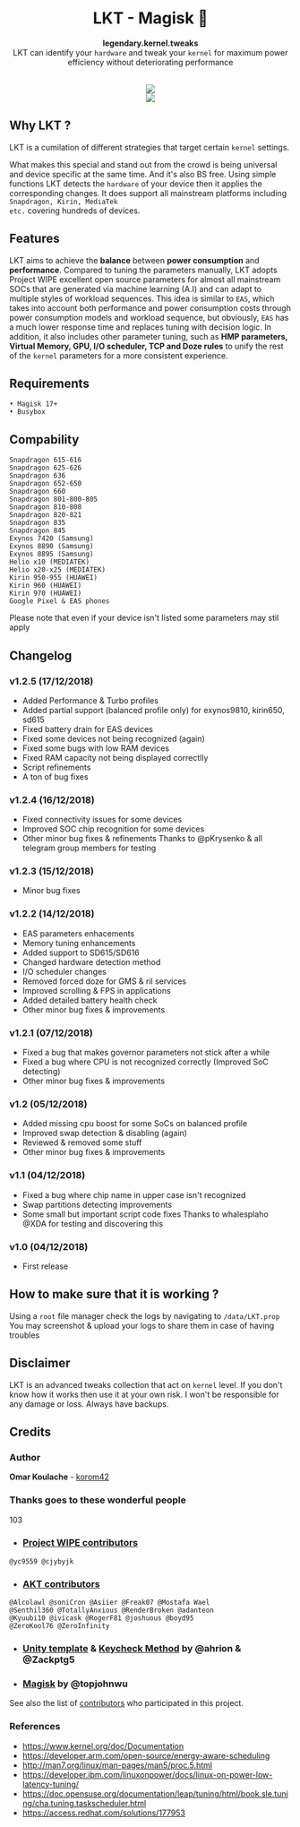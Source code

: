 <h1 align="center">LKT - Magisk 🏁</h1>

<div align="center">
  <strong>legendary.kernel.tweaks</strong>
</div>
<div align="center">
LKT can identify your <code>hardware</code> and tweak your <code>kernel</code> for maximum power efficiency without deteriorating performance
</div>
<br />
<p align="center">
 <a href="https://forum.xda-developers.com/apps/magisk/xz-lxt-1-0-insane-battery-life-12h-sot-t3700688"><img src="https://img.shields.io/badge/XDA-Thread-orange.svg"></a><br /><a href="https://t.me/LKT_XDA"><img src="https://img.shields.io/badge/Telegram-Channel-blue.svg"></a>
</p>
 
## Why LKT ?
LKT is a cumilation of different strategies that target certain <code>kernel</code> settings.

What makes this special and stand out from the crowd is being universal and device specific at the same time. And it's also BS free.
Using simple functions LKT detects the <code>hardware</code> of your device then it applies the corresponding changes. It does support all mainstream platforms including <code>Snapdragon, Kirin, MediaTek etc.</code> covering hundreds of devices.

## Features
LKT aims to achieve the **balance** between **power consumption** and **performance**.
Compared to tuning the parameters manually, LKT adopts Project WIPE excellent open source parameters for almost all mainstream SOCs that are generated via machine learning (A.I) and can adapt to multiple styles of workload sequences. This idea is similar to <code>EAS</code>, which takes into account both performance and power consumption costs through power consumption models and workload sequence, but obviously, <code>EAS</code> has a much lower response time and replaces tuning with decision logic. In addition, it also includes other parameter tuning, such as **HMP parameters, Virtual Memory, GPU, I/O scheduler, TCP and Doze rules** to unify the rest of the <code>kernel</code> parameters for a more consistent experience.

## Requirements
```
• Magisk 17+
• Busybox
```

## Compability
```
Snapdragon 615-616
Snapdragon 625-626
Snapdragon 636
Snapdragon 652-650
Snapdragon 660
Snapdragon 801-800-805
Snapdragon 810-808
Snapdragon 820-821
Snapdragon 835
Snapdragon 845
Exynos 7420 (Samsung)
Exynos 8890 (Samsung)
Exynos 8895 (Samsung)
Helio x10 (MEDIATEK)
Helio x20-x25 (MEDIATEK)
Kirin 950-955 (HUAWEI)
Kirin 960 (HUAWEI)
Kirin 970 (HUAWEI)
Google Pixel & EAS phones
```
Please note that even if your device isn't listed some parameters may stil apply

## Changelog
### v1.2.5 (17/12/2018)
- Added Performance & Turbo profiles
- Added partial support (balanced profile only) for exynos9810, kirin650, sd615
- Fixed battery drain for EAS devices
- Fixed some devices not being recognized (again)
- Fixed some bugs with low RAM devices
- Fixed RAM capacity not being displayed correctlly
- Script refinements
- A ton of bug fixes

### v1.2.4 (16/12/2018)
- Fixed connectivity issues for some devices
- Improved SOC chip recognition for some devices
- Other minor bug fixes & refinements
 Thanks to @pKrysenko & all telegram group members for testing

### v1.2.3 (15/12/2018)
- Minor bug fixes

### v1.2.2 (14/12/2018)
- EAS parameters enhacements
- Memory tuning enhancements
- Added support to SD615/SD616
- Changed hardware detection method
- I/O scheduler changes
- Removed forced doze for GMS & ril services
- Improved scrolling & FPS in applications
- Added detailed battery health check
- Other minor bug fixes & improvements

### v1.2.1 (07/12/2018)
- Fixed a bug that makes governor parameters not stick after a while
- Fixed a bug where CPU is not recognized correctly (Improved SoC detecting)
- Other minor bug fixes & improvements

### v1.2 (05/12/2018)
- Added missing cpu boost for some SoCs on balanced profile
- Improved swap detection & disabling (again)
- Reviewed & removed some stuff
- Other minor bug fixes & improvements

### v1.1 (04/12/2018)
- Fixed a bug where chip name in upper case isn't recognized
- Swap partitions detecting improvements
- Some small but important script code fixes
 Thanks to whalesplaho @XDA for testing and discovering this

### v1.0 (04/12/2018)
- First release

## How to make sure that it is working ?
Using a <code>root</code> file manager check the logs by navigating to `/data/LKT.prop`
You may screenshot & upload your logs to share them in case of having troubles

## Disclaimer
LKT is an advanced tweaks collection that act on `kernel` level. If you don't know how it works then use it at your own risk. I won't be responsible for any damage or loss. Always have backups.

## Credits
### Author
**Omar Koulache** - [korom42](https://github.com/korom42)

### Thanks goes to these wonderful people
103
- ### [Project WIPE contributors](https://github.com/yc9559/cpufreq-interactive-opt/tree/master/project/20180603-2) 
```
@yc9559 @cjybyjk
```
- ### [AKT contributors](https://github.com/mostafawael/OP5-AKT) 
```
@Alcolawl @soniCron @Asiier @Freak07 @Mostafa Wael 
@Senthil360 @TotallyAnxious @RenderBroken @adanteon  
@Kyuubi10 @ivicask @RogerF81 @joshuous @boyd95 
@ZeroKool76 @ZeroInfinity
```
- ### [Unity template](https://forum.xda-developers.com/android/software/module-audio-modification-library-t3579612) & [Keycheck Method](https://forum.xda-developers.com/android/software/guide-volume-key-selection-flashable-zip-t3773410) by @ahrion & @Zackptg5 

- ### [Magisk](https://github.com/topjohnwu/Magisk) by @topjohnwu

See also the list of [contributors](https://github.com/korom42/LKT/contributors) who participated in this project.

### References
- https://www.kernel.org/doc/Documentation
- https://developer.arm.com/open-source/energy-aware-scheduling
- http://man7.org/linux/man-pages/man5/proc.5.html
- https://developer.ibm.com/linuxonpower/docs/linux-on-power-low-latency-tuning/
- https://doc.opensuse.org/documentation/leap/tuning/html/book.sle.tuning/cha.tuning.taskscheduler.html
- https://access.redhat.com/solutions/177953
